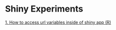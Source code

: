 # Shiny Experiments

[1. How to access url variables inside of shiny app (R) ](./shiny-using-url-variables)

